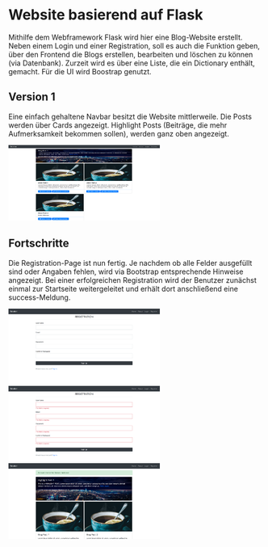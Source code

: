 # Website basierend auf  Flask
Mithilfe dem Webframework Flask wird hier eine Blog-Website erstellt. Neben einem Login und einer Registration, soll es auch die Funktion geben, über den Frontend die Blogs erstellen, bearbeiten und löschen zu können (via Datenbank). Zurzeit wird es über eine Liste, die ein Dictionary enthält, gemacht. Für die UI wird Boostrap genutzt.

## Version 1
Eine einfach gehaltene Navbar besitzt die Website mittlerweile. Die Posts werden über Cards angezeigt. Highlight Posts (Beiträge, die mehr Aufmerksamkeit bekommen sollen), werden ganz oben angezeigt.

<img src="https://github.com/BassamxMednini/Website-mit-Python-Flask/blob/master/images/screenshot_1.png?raw=true" width="300" height="150" />

## Fortschritte
Die Registration-Page ist nun fertig. Je nachdem ob alle Felder ausgefüllt sind oder Angaben fehlen, wird via Bootstrap entsprechende Hinweise angezeigt. Bei einer erfolgreichen Registration wird der Benutzer zunächst einmal zur Startseite weitergeleitet und erhält dort anschließend eine success-Meldung. 

<img src="https://github.com/BassamxMednini/Website-mit-Python-Flask/blob/master/images/registration.png?raw=true" width="300" height="150" /> <img src="https://github.com/BassamxMednini/Website-mit-Python-Flask/blob/master/images/registration_fail.png?raw=true" width="300" height="150" /> <img src="https://github.com/BassamxMednini/Website-mit-Python-Flask/blob/master/images/registration_success.png?raw=true" width="300" height="150" />

